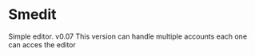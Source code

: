 # Smedit
Simple editor. v0.07
This version can handle multiple accounts each one can acces the editor
